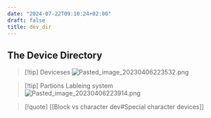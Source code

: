 ```yaml
---
date: "2024-07-22T09:10:24+02:00"
draft: false
title: dev_dir
---
```


## The Device Directory

> \[!tip\] Deviceses
> ![Pasted_image_20230406223532.png](/Notes/Pasted_image_20230406223532.png)

> \[!tip\] Partions Lableing system  
> ![Pasted_image_20230406223914.png](/Notes/Pasted_image_20230406223914.png)

> \[!quote\] \[\[Block vs character dev#Special character devices\]\]
